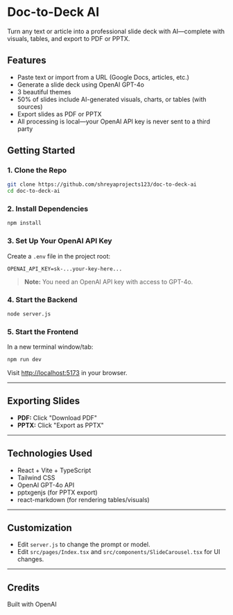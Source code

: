 # Doc-to-Deck AI

Turn any text or article into a professional slide deck with AI—complete with visuals, tables, and export to PDF or PPTX.

## Features

- Paste text or import from a URL (Google Docs, articles, etc.)
- Generate a slide deck using OpenAI GPT-4o
- 3 beautiful themes
- 50% of slides include AI-generated visuals, charts, or tables (with sources)
- Export slides as PDF or PPTX
- All processing is local—your OpenAI API key is never sent to a third party


## Getting Started

### 1. **Clone the Repo**

```sh
git clone https://github.com/shreyaprojects123/doc-to-deck-ai
cd doc-to-deck-ai
```

### 2. **Install Dependencies**

```sh
npm install
```

### 3. **Set Up Your OpenAI API Key**

Create a `.env` file in the project root:

```
OPENAI_API_KEY=sk-...your-key-here...
```

> **Note:** You need an OpenAI API key with access to GPT-4o.

### 4. **Start the Backend**

```sh
node server.js
```

### 5. **Start the Frontend**

In a new terminal window/tab:

```sh
npm run dev
```

Visit [http://localhost:5173](http://localhost:5173) in your browser.

---

## Exporting Slides

- **PDF:** Click "Download PDF"
- **PPTX:** Click "Export as PPTX"

---

## Technologies Used

- React + Vite + TypeScript
- Tailwind CSS
- OpenAI GPT-4o API
- pptxgenjs (for PPTX export)
- react-markdown (for rendering tables/visuals)

---

## Customization

- Edit `server.js` to change the prompt or model.
- Edit `src/pages/Index.tsx` and `src/components/SlideCarousel.tsx` for UI changes.

---

## Credits

Built with OpenAI
